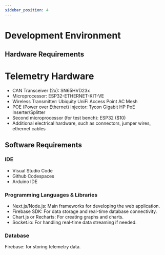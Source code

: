 ```yaml
---
sidebar_position: 4
---
```


# Development Environment

## Hardware Requirements
# Telemetry Hardware
- CAN Transceiver (2x): SN65HVD23x 
- Microprocessor: ESP32-ETHERNET-KIT-VE 
- Wireless Transmitter: Ubiquity UniFi Access Point AC Mesh 
- POE (Power over Ethernet) Injector: Tycon Gigabit HP PoE Inserter/Splitter 
- Second microprocessor (for test bench): ESP32 ($10)
- Additional electrical hardware, such as connectors, jumper wires, ethernet cables

## Software Requirements
### IDE
- Visual Studio Code  
- Github Codespaces  
- Arduino IDE    
### Programming Languages & Libraries    
- Next.js/Node.js:      Main frameworks for developing the web application.  
- Firebase SDK:         For data storage and real-time database connectivity.  
- Chart.js or Recharts: For creating graphs and charts.  
- Socket.io:            For handling real-time data streaming if needed.
### Database
Firebase: for storing telemetry data. 